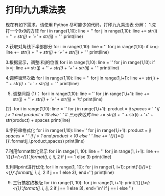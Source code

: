 # 打印九九乘法表
现在有如下需求，请使用 Python 尽可能少的代码，打印九九乘法表
分解：
1.先打一个9x9的方阵
for i in range(1,10):
    line = ''
	for j in range(1,10):
	    line += str(i) + '*' + str(j) + '+' + str(i*j) + ' '
	print(line)
	
2.获取对角线下半部部分
for i in range(1,10):
    line = ''
	for j in range(1,10):
		if i>=j:
			line += str(i) + '*' + str(j) + '+' + str(i*j) + ' '
	print(line)

3.根据显示，调整i和j的位置
for i in range(1,10):
    line = ''
	for j in range(1,10):
		if i>=j:
			line += str(j) + '*' + str(i) + '+' + str(i*j) + ' '
	print(line)
	
4.调整循环次数
for i in range(1,10):
    line = ''
	for j in range(1,i+1):
		line += str(j) + '*' + str(i) + '+' + str(i*j) + ' '
	print(line)	
	
5. 调整间距
(1)：
for i in range(1,10):
    line = ''
	for j in range(1,i+1):
		line += str(j) + '*' + str(i) + '+' + str(i*j) + '\t'
	print(line)		
	
(2):
for i in range(1,10):
    line = ''
	for j in range(1,i+1):
		product = i*j
		spaces = '  ' if j > 1 and product < 10 else ' ' # 三元表达式
		line += str(j) + '*' + str(i) + '+' + str(product) + spaces
	print(line)	
	
6.字符串格式化
for i in range(1,10):
    line=''
	for j in range(1,i+1):
	    product = i*j 
		spaces = '  ' if j > 1 and product < 10 else ' '
		line += '{}*{}={}{}'.format(j,i,product,spaces)
	print(line)
	
7.利用format优化显示
for i in range(1, 10):
    line = ''
    for j in range(1, i+1):
        line += '{}*{}={:<{}}'.format(j, i, i*j, 2 if j == 1 else 3)
    print(line)
	
8.利用print进行优化
for i in range(1, 10):
    for j in range(1, i+1):
        print('{}*{}={:<{}}'.format(j, i, i*j, 2 if j == 1 else 3), end='')
    print(line)

9. 三行搞定终极版
for i in range(1, 10):
    for j in range(1, i+1):
        print('{}*{}={:<{}}'.format(j, i, i*j, 2 if j == 1 else 3), end='\n' if j == i else '')
	